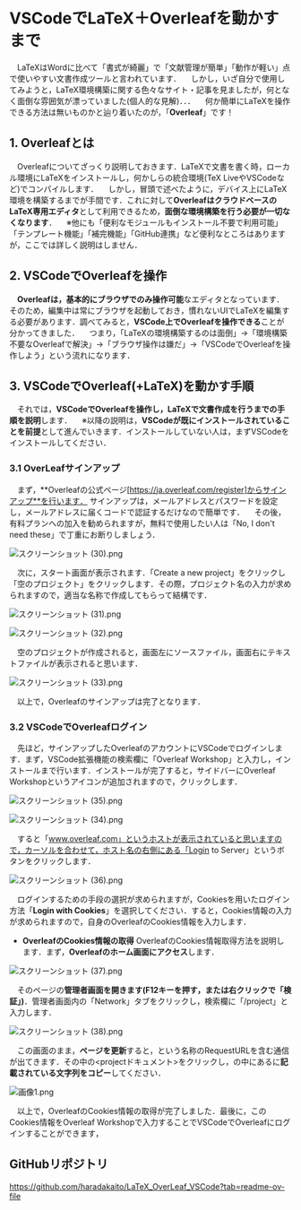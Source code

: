 # VSCodeでLaTeX＋Overleafを動かすまで
　LaTeXはWordに比べて「書式が綺麗」で「文献管理が簡単」「動作が軽い」点で使いやすい文書作成ツールと言われています．
　しかし，いざ自分で使用してみようと，LaTeX環境構築に関する色々なサイト・記事を見ましたが，何となく面倒な雰囲気が漂っていました(個人的な見解)．．．
　何か簡単にLaTeXを操作できる方法は無いものかと辿り着いたのが，「**Overleaf**」です！
 
## 1. Overleafとは
　Overleafについてざっくり説明しておきます．LaTeXで文書を書く時，ローカル環境にLaTeXをインストールし，何かしらの統合環境(TeX LiveやVSCodeなど)でコンパイルします．
　しかし，冒頭で述べたように，デバイス上にLaTeX環境を構築するまでが手間です．これに対して**OverleafはクラウドベースのLaTeX専用エディタ**として利用できるため，**面倒な環境構築を行う必要が一切なくなります**．
　※他にも「便利なモジュールもインストール不要で利用可能」「テンプレート機能」「補完機能」「GitHub連携」など便利なところはありますが，ここでは詳しく説明はしません．

## 2. VSCodeでOverleafを操作
　**Overleafは，基本的にブラウザでのみ操作可能**なエディタとなっています．そのため，編集中は常にブラウザを起動しておき，慣れないUIでLaTeXを編集する必要があります．調べてみると，**VSCode上でOverleafを操作できる**ことが分かってきました．
　つまり，「LaTeXの環境構築するのは面倒」→「環境構築不要なOverleafで解決」→「ブラウザ操作は嫌だ」→「VSCodeでOverleafを操作しよう」という流れになります．

## 3. VSCodeでOverleaf(+LaTeX)を動かす手順
　それでは，**VSCodeでOverleafを操作し，LaTeXで文書作成を行うまでの手順を説明**します．
　※以降の説明は，**VSCodeが既にインストールされていることを前提**として進んでいきます．インストールしていない人は，まずVSCodeをインストールしてください．
### 3.1 OverLeafサインアップ
　まず，**Overleafの公式ページ[https://ja.overleaf.com/register]からサインアップ**を行います．
 サインアップは，メールアドレスとパスワードを設定し，メールアドレスに届くコードで認証するだけなので簡単です．
　その後，有料プランへの加入を勧められますが，無料で使用したい人は「No, I don't need these」で丁重にお断りしましょう．
 
 ![スクリーンショット (30).png](https://qiita-image-store.s3.ap-northeast-1.amazonaws.com/0/3477007/1277d8a9-c094-c41b-9d6c-2639372b80ac.png)

　次に，スタート画面が表示されます．「Create a new project」をクリックし「空のプロジェクト」をクリックします．その際，プロジェクト名の入力が求められますので，適当な名称で作成してもらって結構です．

 ![スクリーンショット (31).png](https://qiita-image-store.s3.ap-northeast-1.amazonaws.com/0/3477007/e8ace673-dc49-82da-4c28-eeff037c6762.png)

![スクリーンショット (32).png](https://qiita-image-store.s3.ap-northeast-1.amazonaws.com/0/3477007/e82205a8-2022-aee3-854c-1aa38e6e3f67.png)

　空のプロジェクトが作成されると，画面左にソースファイル，画面右にテキストファイルが表示されると思います．

![スクリーンショット (33).png](https://qiita-image-store.s3.ap-northeast-1.amazonaws.com/0/3477007/a0b4e534-ed4d-5158-b04a-5090164a3086.png)

　以上で，Overleafのサインアップは完了となります．

### 3.2 VSCodeでOverleafログイン
　先ほど，サインアップしたOverleafのアカウントにVSCodeでログインします．まず，VSCode拡張機能の検索欄に「Overleaf Workshop」と入力し，インストールまで行います．インストールが完了すると，サイドバーにOverleaf Workshopというアイコンが追加されますので，クリックします．

![スクリーンショット (35).png](https://qiita-image-store.s3.ap-northeast-1.amazonaws.com/0/3477007/7148179c-9c20-ab98-0e50-b0f05c960e7c.png)

![スクリーンショット (34).png](https://qiita-image-store.s3.ap-northeast-1.amazonaws.com/0/3477007/44235bae-5342-c883-c7c8-dc5cce411cfa.png)

　すると「www.overleaf.com」というホストが表示されていると思いますので，カーソルを合わせて，ホスト名の右側にある「Login to Server」というボタンをクリックします．

![スクリーンショット (36).png](https://qiita-image-store.s3.ap-northeast-1.amazonaws.com/0/3477007/53ffb228-1057-7e36-591b-1acaac3672b3.png)

　ログインするための手段の選択が求められますが，Cookiesを用いたログイン方法「**Login with Cookies**」を選択してください．すると，Cookies情報の入力が求められますので，自身のOverleafのCookies情報を入力します．

- **OverleafのCookies情報の取得**
OverleafのCookies情報取得方法を説明します．まず，**Overleafのホーム画面にアクセス**します．

![スクリーンショット (37).png](https://qiita-image-store.s3.ap-northeast-1.amazonaws.com/0/3477007/d9b03bfb-6881-a3eb-dc96-f46183e507f6.png)

　そのページの**管理者画面を開きます(F12キーを押す，または右クリックで「検証」)**．管理者画面内の「Network」タブをクリックし，検索欄に「/project」と入力します．

![スクリーンショット (38).png](https://qiita-image-store.s3.ap-northeast-1.amazonaws.com/0/3477007/036a1548-d2de-5c0c-15d2-c939e8dcabc2.png)

　この画面のまま，**ページを更新**すると，<project>という名称のRequestURLを含む通信が出てきます．その中の<projectドキュメント>をクリックし，<Response Headers>の中にある<Set-Cookie>に**記載されている文字列をコピー**してください．

![画像1.png](https://qiita-image-store.s3.ap-northeast-1.amazonaws.com/0/3477007/6f5a16b5-1dbf-0c14-77ea-cc1103c34b28.png)

　以上で，OverleafのCookies情報の取得が完了しました．最後に，このCookies情報をOverleaf Workshopで入力することでVSCodeでOverleafにログインすることができます，

## GitHubリポジトリ
https://github.com/haradakaito/LaTeX_OverLeaf_VSCode?tab=readme-ov-file









